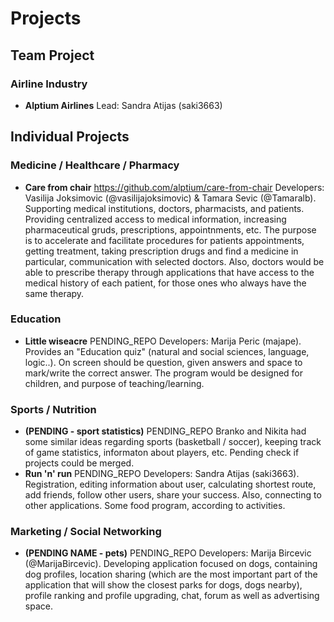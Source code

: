 # Projects

## Team Project

### Airline Industry
* **Alptium Airlines** Lead: Sandra Atijas (saki3663)

## Individual Projects

### Medicine / Healthcare / Pharmacy

* **Care from chair** https://github.com/alptium/care-from-chair Developers: Vasilija Joksimovic (@vasilijajoksimovic) & Tamara Sevic (@Tamaralb). Supporting medical institutions, doctors, pharmacists, and patients. Providing centralized access to medical information, increasing pharmaceutical gruds, prescriptions, appointnments, etc. The purpose is to accelerate and facilitate procedures for patients appointments, getting treatment, taking prescription drugs and find a medicine in particular, communication with selected doctors. Also, doctors would be able to prescribe therapy through applications that have access to the medical history of each patient, for those ones who always have the same therapy.

### Education

* **Little wiseacre** PENDING_REPO Developers: Marija Peric (majape). Provides an "Education quiz" (natural and social sciences, language, logic..). On screen should be question, given answers and space to mark/write the correct answer. The program would be designed for children, and purpose of teaching/learning.


### Sports / Nutrition

* **(PENDING - sport statistics)** PENDING_REPO Branko and Nikita had some similar ideas regarding sports (basketball / soccer), keeping track of game statistics, informaton about players, etc. Pending check if projects could be merged.
* **Run 'n' run** PENDING_REPO Developers: Sandra Atijas (saki3663). Registration, editing information about user, calculating shortest route, add friends, follow other users, share your success. Also, connecting to other applications. Some food program, according to activities.

### Marketing / Social Networking

* **(PENDING NAME - pets)** PENDING_REPO Developers: Marija Bircevic (@MarijaBircevic). Developing application focused on dogs, containing dog profiles, location  sharing (which are the most important part of the application that will show the closest parks for dogs, dogs nearby), profile ranking and profile upgrading, chat, forum as well as advertising space.
